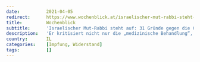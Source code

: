 ```yaml
---
date:          2021-04-05
redirect:      https://www.wochenblick.at/israelischer-mut-rabbi-steht-auf-31-gruende-gegen-die-corona-impfung/
title:         Wochenblick
subtitle:      'Israelischer Mut-Rabbi steht auf: 31 Gründe gegen die Corona-Impfung'
description:   'Er kritisiert nicht nur die „medizinische Behandlung“, die die Vakzine für ihn darstellen, sondern auch die Maschinerie aus Pharmalobby, Politikern, Medizinern und den Massenmedien, die die Menschen „betrügerisch“ hinters Licht führen...'
country:       IL
categories:    [Impfung, Widerstand]
tags:          []
---
```


